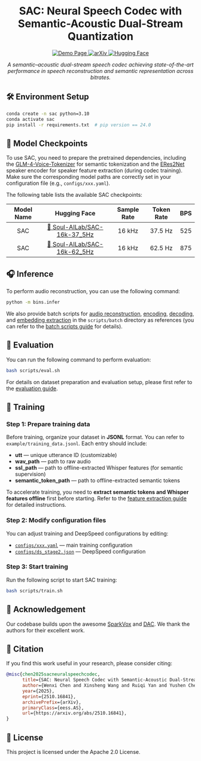 <div align="center">
  <h1>
  SAC: Neural Speech Codec with Semantic-Acoustic Dual-Stream Quantization
  </h1>

  <p>
    <a href="https://sac-codec.github.io/">
      <img src="https://img.shields.io/badge/🌐%20Demo-Page-brightgreen" alt="Demo Page">
    </a>
    <a href="https://arxiv.org/abs/2510.16841">
      <img src="https://img.shields.io/badge/arXiv-2510.16841-blueviolet?logo=arxiv&logoColor=white" alt="arXiv">
    </a>
    <a href="https://huggingface.co/collections/Soul-AILab/sac-68f1df9572a6314d1dc1f91e">
      <img src="https://img.shields.io/badge/🤗%20SAC-Models-yellow" alt="Hugging Face">
    </a>
  </p>

  <p align="center">
    <i>A semantic–acoustic dual-stream speech codec achieving state-of-the-art performance in speech reconstruction and semantic representation across bitrates.</i>
  </p>
</div>


## 🛠️ Environment Setup
```bash
conda create -n sac python=3.10
conda activate sac
pip install -r requirements.txt  # pip version == 24.0
```


## 🧩 Model Checkpoints

To use SAC, you need to prepare the pretrained dependencies, including the [GLM-4-Voice-Tokenizer](https://huggingface.co/zai-org/glm-4-voice-tokenizer) for semantic tokenization and the [ERes2Net](https://modelscope.cn/models/iic/speech_eres2net_sv_en_voxceleb_16k) speaker encoder for speaker feature extraction (during codec training). Make sure the corresponding model paths are correctly set in your configuration file (e.g., `configs/xxx.yaml`).

The following table lists the available SAC checkpoints:

| Model Name | Hugging Face | Sample Rate | Token Rate | BPS |
|:-----------:|:------------:|:------------:|:-----------:|:---:|
| SAC | [🤗 Soul-AILab/SAC-16k-37_5Hz](https://huggingface.co/Soul-AILab/SAC-16k-37_5Hz) | 16 kHz | 37.5 Hz | 525 |
| SAC | [🤗 Soul-AILab/SAC-16k-62_5Hz](https://huggingface.co/Soul-AILab/SAC-16k-62_5Hz) | 16 kHz | 62.5 Hz | 875 |


## 🎧 Inference

To perform audio reconstruction, you can use the following command:

```bash
python -m bins.infer
```

We also provide batch scripts for [audio reconstruction](./scripts/batch/reconstruct.sh), [encoding](./scripts/batch/encode.sh), [decoding](./scripts/batch/decode.sh), and [embedding extraction](./scripts/batch/extract_embeddings.sh) in the `scripts/batch` directory as references (you can refer to the [batch scripts guide](./docs/batch_scripts_guide.md) for details).


## 🧪 Evaluation

You can run the following command to perform evaluation:

```bash
bash scripts/eval.sh
```

For details on dataset preparation and evaluation setup, please first refer to the [evaluation guide](./docs/evaluation_guide.md).


## 🚀 Training
### Step 1: Prepare training data
Before training, organize your dataset in **JSONL** format. You can refer to `example/training_data.jsonl`. Each entry should include:
- **utt** — unique utterance ID (customizable)
- **wav_path** — path to raw audio
- **ssl_path** — path to offline-extracted Whisper features (for semantic supervision)
- **semantic_token_path** — path to offline-extracted semantic tokens

To accelerate training, you need to **extract semantic tokens and Whisper features offline** first before starting.  Refer to the [feature extraction guide](./docs/feature_extraction_guide.md) for detailed instructions.

### Step 2: Modify configuration files
You can adjust training and DeepSpeed configurations by editing:
- [`configs/xxx.yaml`](./configs) — main training configuration  
- [`configs/ds_stage2.json`](./configs/ds_stage2.json) — DeepSpeed configuration

### Step 3: Start training
Run the following script to start SAC training:

```bash
bash scripts/train.sh
```


## 🙏 Acknowledgement
Our codebase builds upon the awesome [SparkVox](https://github.com/SparkAudio/SparkVox) and [DAC](https://github.com/descriptinc/descript-audio-codec). We thank the authors for their excellent work.

## 🔖 Citation
If you find this work useful in your research, please consider citing:
```bibtex
@misc{chen2025sacneuralspeechcodec,
      title={SAC: Neural Speech Codec with Semantic-Acoustic Dual-Stream Quantization}, 
      author={Wenxi Chen and Xinsheng Wang and Ruiqi Yan and Yushen Chen and Zhikang Niu and Ziyang Ma and Xiquan Li and Yuzhe Liang and Hanlin Wen and Shunshun Yin and Ming Tao and Xie Chen},
      year={2025},
      eprint={2510.16841},
      archivePrefix={arXiv},
      primaryClass={eess.AS},
      url={https://arxiv.org/abs/2510.16841}, 
}
```

## 📜 License
This project is licensed under the Apache 2.0 License.
